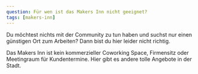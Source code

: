 ```yaml
---
question: Für wen ist das Makers Inn nicht geeignet?
tags: [makers-inn]
---
```


Du möchtest nichts mit der Community zu tun haben und suchst nur einen günstigen Ort zum Arbeiten? Dann bist du hier leider nicht richtig.

Das Makers Inn ist kein kommerzieller Coworking Space, Firmensitz oder Meetingraum für Kundentermine. Hier gibt es andere tolle Angebote in der Stadt.
